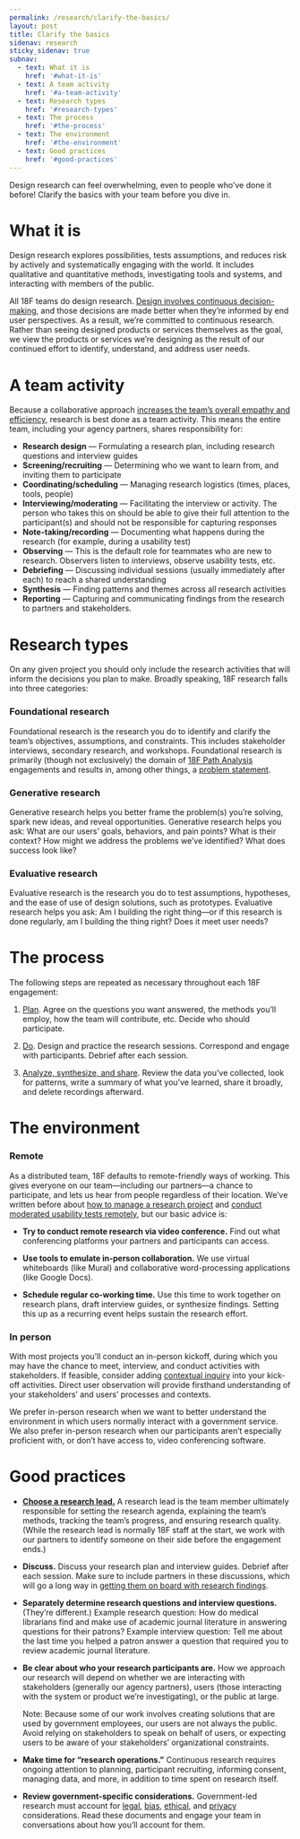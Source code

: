 ```yaml
---
permalink: /research/clarify-the-basics/
layout: post
title: Clarify the basics
sidenav: research
sticky_sidenav: true
subnav:
  - text: What it is
    href: '#what-it-is'
  - text: A team activity
    href: '#a-team-activity'
  - text: Research types
    href: '#research-types'
  - text: The process
    href: '#the-process'
  - text: The environment
    href: '#the-environment'
  - text: Good practices
    href: '#good-practices'
---
```


Design research can feel overwhelming, even to people who’ve done it before! Clarify the basics with your team before you dive in.

# What it is
Design research explores possibilities, tests assumptions, and reduces risk by actively and systematically engaging with the world. It includes qualitative and quantitative methods, investigating tools and systems, and interacting with members of the public.

All 18F teams do design research. [Design involves continuous decision-making](https://drive.google.com/a/gsa.gov/open?id=1WVDQFLEiNFzCuWH9D6hMLTQXaBJWZ-aElXl5qqOjdHg), and those decisions are made better when they’re informed by end user perspectives. As a result, we’re committed to continuous research. Rather than seeing designed products or services themselves as the goal, we view the products or services we’re designing as the result of our continued effort to identify, understand, and address user needs.

# A team activity
Because a collaborative approach [increases the team’s overall empathy and efficiency](https://18f.gsa.gov/2016/08/16/what-happens-when-the-whole-team-joins-user-interviews/), research is best done as a team activity. This means the entire team, including your agency partners, shares responsibility for: 

- **Research design** — Formulating a research plan, including research questions and interview guides
- **Screening/recruiting** — Determining who we want to learn from, and inviting them to participate
- **Coordinating/scheduling** — Managing research logistics (times, places, tools, people) 
- **Interviewing/moderating** — Facilitating the interview or activity. The person who takes this on should be able to give their full attention to the participant(s) and should not be responsible for capturing responses
- **Note-taking/recording** — Documenting what happens during the research (for example, during a usability test)
- **Observing** — This is the default role for teammates who are new to research. Observers listen to interviews, observe usability tests, etc. 
- **Debriefing** — Discussing individual sessions (usually immediately after each) to reach a shared understanding
- **Synthesis** —  Finding patterns and themes across all research activities 
- **Reporting** — Capturing and communicating findings from the research to partners and stakeholders.

# Research types
On any given project you should only include the research activities that will inform the decisions you plan to make. Broadly speaking, 18F research falls into three categories:


### Foundational research
   
Foundational research is the research you do to identify and clarify the team’s objectives, assumptions, and constraints. This includes stakeholder interviews, secondary research, and workshops. Foundational research is primarily (though not exclusively) the domain of [18F Path Analysis](https://github.com/18F/path-analysis) engagements and results in, among other things, a [problem statement](https://github.com/18F/path-analysis/blob/master/approach.md#2-draft-a-problem-statement).

### Generative research

Generative research helps you better frame the problem(s) you’re solving, spark new ideas, and reveal opportunities. Generative research helps you ask: What are our users’ goals, behaviors, and pain points? What is their context? How might we address the problems we’ve identified? What does success look like?

### Evaluative research

Evaluative research is the research you do to test assumptions, hypotheses, and the ease of use of design solutions, such as prototypes. Evaluative research helps you ask: Am I building the right thing—or if this research is done regularly, am I building the thing right? Does it meet user needs?

# The process
The following steps are repeated as necessary throughout each 18F engagement:

1. [Plan](). Agree on the questions you want answered, the methods you’ll employ, how the team will contribute, etc. Decide who should participate.

2. [Do](). Design and practice the research sessions. Correspond and engage with participants. Debrief after each session.

3. [Analyze, synthesize, and share](). Review the data you’ve collected, look for patterns, write a summary of what you’ve learned, share it broadly, and delete recordings afterward.

# The environment

### Remote

As a distributed team, 18F defaults to remote-friendly ways of working. This gives everyone on our team—including our partners—a chance to participate, and lets us hear from people regardless of their location. We’ve written before about [how to manage a research project](https://18f.gsa.gov/2017/09/27/three-ways-to-manage-research-projects/) and [conduct moderated usability tests remotely](https://18f.gsa.gov/2018/11/14/introduction-to-remote-moderated-usability-testing-part-1/), but our basic advice is:

- **Try to conduct remote research via video conference.** Find out what conferencing platforms your partners and participants can access. 

- **Use tools to emulate in-person collaboration.** We use virtual whiteboards (like Mural) and collaborative word-processing applications (like Google Docs).

- **Schedule regular co-working time.** Use this time to work together on research plans, draft interview guides, or synthesize findings. Setting this up as a recurring event helps sustain the research effort.

### In person

With most projects you’ll conduct an in-person kickoff, during which you may have the chance to meet, interview, and conduct activities with stakeholders. If feasible, consider adding [contextual inquiry]( https://methods.18f.gov/discover/contextual-inquiry/) into your kick-off activities. Direct user observation will provide firsthand understanding of your stakeholders’ and users’ processes and contexts. 

We prefer in-person research when we want to better understand the environment in which users normally interact with a government service. We also prefer in-person research when our participants aren’t especially proficient with, or don’t have access to, video conferencing software.

# Good practices

- **[Choose a research lead.](https://docs.google.com/document/d/1A_xAG_bAbq-0vzovnxJKDBoVQufIG-5-lw_h4jzWVGk/edit#)** A research lead is the team member ultimately responsible for setting the research agenda, explaining the team’s methods, tracking the team’s progress, and ensuring research quality. (While the research lead is normally 18F staff at the start, we work with our partners to identify someone on their side before the engagement ends.)
- **Discuss.** Discuss your research plan and interview guides. Debrief after each session. Make sure to include partners in these discussions, which will go a long way in [getting them on board with research findings](https://18f.gsa.gov/2018/02/06/getting-partners-on-board-with-research-findings/).
- **Separately determine research questions and interview questions.** (They’re different.)
    Example research question: How do medical librarians find and make use of academic journal literature in answering questions for their patrons?
    Example interview question: Tell me about the last time you helped a patron answer a question that required you to review academic journal literature.
- **Be clear about who your research participants are.** How we approach our research will depend on whether we are interacting with stakeholders (generally our agency partners), users (those interacting with the system or product we’re investigating), or the public at large. 

  Note: Because some of our work involves creating solutions that are used by government employees, our users are not always the public. Avoid relying on stakeholders to speak on behalf of users, or expecting users to be aware of your stakeholders’ organizational constraints.
- **Make time for “research operations.”** Continuous research requires ongoing attention to planning, participant recruiting, informing consent, managing data, and more, in addition to time spent on research itself.
- **Review government-specific considerations.** Government-led research must account for [legal](), [bias](), [ethical](), and [privacy]() considerations. Read these documents and engage your team in conversations about how you’ll account for them.

